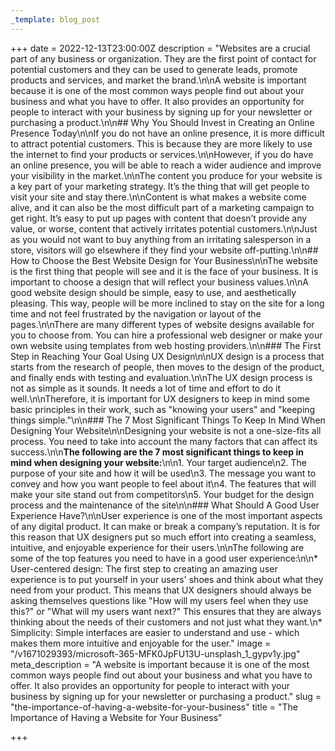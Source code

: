 ```yaml
---
_template: blog_post
---
```


+++
date = 2022-12-13T23:00:00Z
description = "Websites are a crucial part of any business or organization. They are the first point of contact for potential customers and they can be used to generate leads, promote products and services, and market the brand.\n\nA website is important because it is one of the most common ways people find out about your business and what you have to offer. It also provides an opportunity for people to interact with your business by signing up for your newsletter or purchasing a product.\n\n## Why You Should Invest in Creating an Online Presence Today\n\nIf you do not have an online presence, it is more difficult to attract potential customers. This is because they are more likely to use the internet to find your products or services.\n\nHowever, if you do have an online presence, you will be able to reach a wider audience and improve your visibility in the market.\n\nThe content you produce for your website is a key part of your marketing strategy. It’s the thing that will get people to visit your site and stay there.\n\nContent is what makes a website come alive, and it can also be the most difficult part of a marketing campaign to get right. It’s easy to put up pages with content that doesn’t provide any value, or worse, content that actively irritates potential customers.\n\nJust as you would not want to buy anything from an irritating salesperson in a store, visitors will go elsewhere if they find your website off-putting.\n\n## How to Choose the Best Website Design for Your Business\n\nThe website is the first thing that people will see and it is the face of your business. It is important to choose a design that will reflect your business values.\n\nA good website design should be simple, easy to use, and aesthetically pleasing. This way, people will be more inclined to stay on the site for a long time and not feel frustrated by the navigation or layout of the pages.\n\nThere are many different types of website designs available for you to choose from. You can hire a professional web designer or make your own website using templates from web hosting providers.\n\n### The First Step in Reaching Your Goal Using UX Design\n\nUX design is a process that starts from the research of people, then moves to the design of the product, and finally ends with testing and evaluation.\n\nThe UX design process is not as simple as it sounds. It needs a lot of time and effort to do it well.\n\nTherefore, it is important for UX designers to keep in mind some basic principles in their work, such as \"knowing your users\" and \"keeping things simple.\"\n\n### The 7 Most Significant Things To Keep In Mind When Designing Your Website\n\nDesigning your website is not a one-size-fits all process. You need to take into account the many factors that can affect its success.\n\n**The following are the 7 most significant things to keep in mind when designing your website:**\n\n1. Your target audience\n2. The purpose of your site and how it will be used\n3. The message you want to convey and how you want people to feel about it\n4. The features that will make your site stand out from competitors\n5. Your budget for the design process and the maintenance of the site\n\n### What Should A Good User Experience Have?\n\nUser experience is one of the most important aspects of any digital product. It can make or break a company’s reputation. It is for this reason that UX designers put so much effort into creating a seamless, intuitive, and enjoyable experience for their users.\n\nThe following are some of the top features you need to have in a good user experience:\n\n* User-centered design: The first step to creating an amazing user experience is to put yourself in your users' shoes and think about what they need from your product. This means that UX designers should always be asking themselves questions like \"How will my users feel when they use this?\" or \"What will my users want next?\" This ensures that they are always thinking about the needs of their customers and not just what they want.\n* Simplicity: Simple interfaces are easier to understand and use - which makes them more intuitive and enjoyable for the user."
image = "/v1671029393/microsoft-365-MFK0JpFU13U-unsplash_1_gypv1y.jpg"
meta_description = "A website is important because it is one of the most common ways people find out about your business and what you have to offer. It also provides an opportunity for people to interact with your business by signing up for your newsletter or purchasing a product."
slug = "the-importance-of-having-a-website-for-your-business"
title = "The Importance of Having a Website for Your Business"

+++
